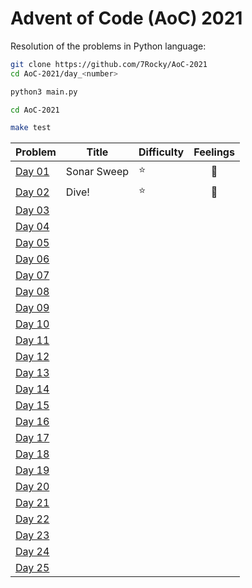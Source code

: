 # Advent of Code (AoC) 2021

Resolution of the problems in Python language:

```bash
git clone https://github.com/7Rocky/AoC-2021
cd AoC-2021/day_<number>

python3 main.py
```

```bash
cd AoC-2021

make test
```

| Problem          | Title       | Difficulty | Feelings |
| ---------------- | ----------- | ---------- |:--------:|
| [Day 01](day_01) | Sonar Sweep | :star:     | :shrug:  |
| [Day 02](day_02) | Dive!       | :star:     | :shrug:  |
| [Day 03](day_03) |             |            |          |
| [Day 04](day_04) |             |            |          |
| [Day 05](day_05) |             |            |          |
| [Day 06](day_06) |             |            |          |
| [Day 07](day_07) |             |            |          |
| [Day 08](day_08) |             |            |          |
| [Day 09](day_09) |             |            |          |
| [Day 10](day_10) |             |            |          |
| [Day 11](day_11) |             |            |          |
| [Day 12](day_12) |             |            |          |
| [Day 13](day_13) |             |            |          |
| [Day 14](day_14) |             |            |          |
| [Day 15](day_15) |             |            |          |
| [Day 16](day_16) |             |            |          |
| [Day 17](day_17) |             |            |          |
| [Day 18](day_18) |             |            |          |
| [Day 19](day_19) |             |            |          |
| [Day 20](day_20) |             |            |          |
| [Day 21](day_21) |             |            |          |
| [Day 22](day_22) |             |            |          |
| [Day 23](day_23) |             |            |          |
| [Day 24](day_24) |             |            |          |
| [Day 25](day_25) |             |            |          |
